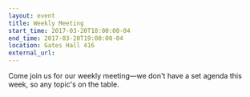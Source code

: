 ```yaml
---
layout: event
title: Weekly Meeting
start_time: 2017-03-20T18:00:00-04
end_time: 2017-03-20T19:00:00-04
location: Gates Hall 416
external_url:
---
```


Come join us for our weekly meeting—we don't have a set agenda this
week, so any topic's on the table.
